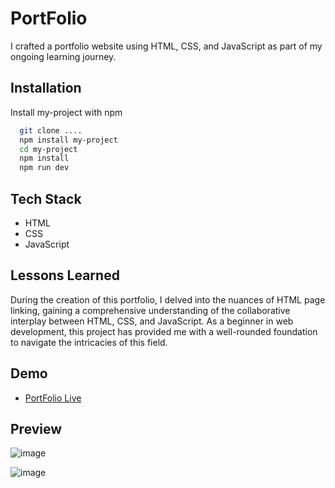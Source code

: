 
# PortFolio
I crafted a portfolio website using HTML, CSS, and JavaScript as part of my ongoing learning journey.


## Installation

Install my-project with npm

```bash
  git clone ....
  npm install my-project
  cd my-project
  npm install 
  npm run dev
```
    
## Tech Stack
- HTML 
- CSS
- JavaScript  




## Lessons Learned
During the creation of this portfolio, I delved into the nuances of HTML page linking, gaining a comprehensive understanding of the collaborative interplay between HTML, CSS, and JavaScript. As a beginner in web development, this project has provided me with a well-rounded foundation to navigate the intricacies of this field.


## Demo
- [PortFolio Live](https://portfolio-01-9wkx.onrender.com)


## Preview
![image](https://github.com/vineet-53/personal_portfolio/assets/116667797/3216e45b-584c-42a8-836f-3a9616a19992)

![image](https://github.com/vineet-53/personal_portfolio/assets/116667797/e3361a8d-f0b6-4f39-85cf-d1c821ce49af)


